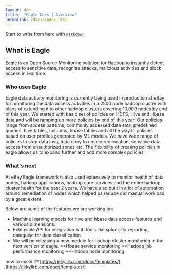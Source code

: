 ```yaml
---
layout: doc
title:  "Eagle Docs | Overview" 
permalink: /docs/index.html
---
```


Start to write from here with [`markdown`](http://daringfireball.net/projects/markdown/)

## What is Eagle
Eagle is an Open Source Monitoring solution for Hadoop to instantly detect access to sensitive data, recognize attacks, malicious activities and block access in real time.

### Who uses Eagle
Eagle data activity monitoring is currently being used in production at eBay for monitoring the data access activities in a 2500 node hadoop cluster with plans of extending it to other hadoop clusters covering 10,000 nodes by end of this year. We started with basic set of policies on HDFS, Hive and Hbase data and will be ramping up more policies by end of this year. Our policies range from access patterns, commonly accessed data sets, predefined queries, hive tables, columns, hbase tables and all the way to policies based on user profiles generated by ML models. We have wide range of policies to stop data loss, data copy to unsecured location, sensitive data access from unauthorized zones etc. The flexibility of creating policies in eagle allows us to expand further and add more complex policies.

### What's next 
At eBay Eagle framework is also used extensively to monitor health of data nodes, hadoop applications, hadoop core services and the entire hadoop cluster health for the past 2 years. We have also built in a lot of automation around remediation of nodes which helped us reduce our manual workload by a great extent.

Below are some of the features we are working on:

* Machine learning models for hive and hbase data access features and various dimensions.
* Extensible API for integration with tools like splunk for reporting, dataguise for data classification.
* We will be releasing a new module for hadoop cluster monitoring in the next version of eagle.
**Hbase service monitoring 
**Hadoop job performance monitoring 
**Hadoop node monitoring

how to make it?
[https://jekyllrb.com/docs/templates/](https://jekyllrb.com/docs/templates/)